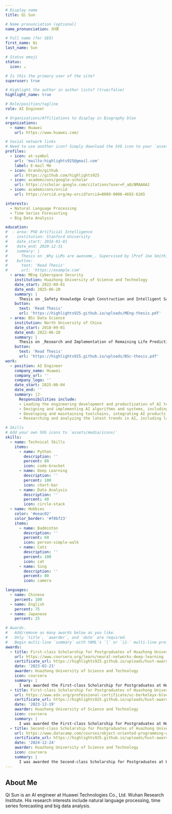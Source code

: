 ```yaml
---
# Display name
title: Qi Sun

# Name pronunciation (optional)
name_pronunciation: 孙琪

# Full name (for SEO)
first_name: Qi
last_name: Sun

# Status emoji
status:
  icon: ☕️

# Is this the primary user of the site?
superuser: true

# Highlight the author in author lists? (true/false)
highlight_name: true

# Role/position/tagline
role: AI Engineer

# Organizations/Affiliations to display in Biography blox
organizations:
  - name: Huawei
    url: https://www.huawei.com/

# Social network links
# Need to use another icon? Simply download the SVG icon to your `assets/media/icons/` folder.
profiles:
  - icon: at-symbol
    url: 'mailto:highlights925@gmail.com'
    label: E-mail Me
  - icon: brands/github
    url: https://github.com/highlights925
  - icon: academicons/google-scholar
    url: https://scholar.google.com/citations?user=F_aQcNMAAAAJ
  - icon: academicons/orcid
    url: https://orcid.org/my-orcid?orcid=0009-0006-4692-6265

interests:
  - Natural Language Processing
  - Time Series Forecasting
  - Big Data Analysis

education:
#  - area: PhD Artificial Intelligence
#    institution: Stanford University
#    date_start: 2016-01-01
#    date_end: 2020-12-31
#    summary: |
#      Thesis on _Why LLMs are awesome_. Supervised by [Prof Joe Smith](https://example.com). Presented papers at 5 IEEE conferences with the contributions being published in 2 Springer journals.
#    button:
#      text: 'Read Thesis'
#      url: 'https://example.com'
  - area: MEng Cyberspace Security
    institution: Huazhong University of Science and Technology
    date_start: 2022-09-01
    date_end: 2025-06-20
    summary: |
      Thesis on _Safety Knowledge Graph Construction and Intelligent Safety Applications in Fluid Catalytic Cracking Reaction-Regeneration Systems_.
    button: 
      text: 'Read Thesis'
      url: 'https://highlights925.github.io/uploads/MEng-thesis.pdf'
  - area: BSc Data Science
    institution: North University of China
    date_start: 2018-09-01
    date_end: 2022-06-28
    summary: |
      Thesis on _Research and Implementation of Remaining Life Prediction of Lithium-ion Battery Based on Deep Learning_.
    button: 
      text: 'Read Thesis'
      url: 'https://highlights925.github.io/uploads/BSc-thesis.pdf'
work:
  - position: AI Engineer
    company_name: Huawei
    company_url: ''
    company_logo: ''
    date_start: 2025-08-04
    date_end: ''
    summary: |2-
      Responsibilities include:
      - Leading the engineering development and productization of AI technologies across various domains.  
      - Designing and implementing AI algorithms and systems, including deep learning, computer vision, autonomous driving, path planning, intelligent decision-making, recommendation systems, foundation models, and generative AI.  
      - Developing and maintaining toolchains, integrating AI products, and conducting functional and performance debugging.  
      - Researching and analyzing the latest trends in AI, including large models, generative AI, and AI for coding, to drive technical innovation.

# Skills
# Add your own SVG icons to `assets/media/icons/`
skills:
  - name: Technical Skills
    items:
      - name: Python
        description: ''
        percent: 80
        icon: code-bracket
      - name: Deep Learning
        description: ''
        percent: 100
        icon: chart-bar
      - name: Data Analysis
        description: ''
        percent: 40
        icon: circle-stack
  - name: Hobbies
    color: '#eeac02'
    color_border: '#f0bf23'
    items:
      - name: Badminton
        description: ''
        percent: 60
        icon: person-simple-walk
      - name: Cats
        description: ''
        percent: 100
        icon: cat
      - name: Sing
        description: ''
        percent: 80
        icon: camera

languages:
  - name: Chinese
    percent: 100
  - name: English
    percent: 75
  - name: Japanese
    percent: 25

# Awards.
#   Add/remove as many awards below as you like.
#   Only `title`, `awarder`, and `date` are required.
#   Begin multi-line `summary` with YAML's `|` or `|2-` multi-line prefix and indent 2 spaces below.
awards:
  - title: First-class Scholarship for Postgraduates of Huazhong University of Science and Technology
    url: https://www.coursera.org/learn/neural-networks-deep-learning
    certificate_url: https://highlights925.github.io/uploads/hust-award-1.pdf
    date: '2023-02-23'
    awarder: Huazhong University of Science and Technology
    icon: coursera
    summary: |
      I was awarded the First-class Scholarship for Postgraduates at Huazhong University of Science and Technology for the 2022–2023 academic year. This honor recognizes my outstanding academic performance, research potential, and comprehensive development during my postgraduate studies in cyberspace security.
  - title: First-class Scholarship for Postgraduates of Huazhong University of Science and Technology
    url: https://www.edx.org/professional-certificate/uc-berkeleyx-blockchain-fundamentals
    certificate_url: https://highlights925.github.io/uploads/hust-award-2.pdf
    date: '2023-12-19'
    awarder: Huazhong University of Science and Technology
    icon: coursera
    summary: |
      I was awarded the First-class Scholarship for Postgraduates at Huazhong University of Science and Technology for the 2023–2024 academic year. This honor recognizes my outstanding academic performance, research potential, and comprehensive development during my postgraduate studies in cyberspace security.
  - title: Second-class Scholarship for Postgraduates of Huazhong University of Science and Technology
    url: https://www.datacamp.com/courses/object-oriented-programming-with-s3-and-r6-in-r
    certificate_url: https://highlights925.github.io/uploads/hust-award-3.pdf
    date: '2024-12-24'
    awarder: Huazhong University of Science and Technology
    icon: coursera
    summary: |
      I was awarded the Second-class Scholarship for Postgraduates at Huazhong University of Science and Technology for the 2023–2024 academic year. This honor recognizes my outstanding academic performance, research potential, and comprehensive development during my postgraduate studies in cyberspace security.
---
```


## About Me

Qi Sun is an AI engineer at Huawei Technologies Co., Ltd. Wuhan Research Institute. His research interests include natural language processing, time series forecasting and big data analysis.